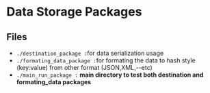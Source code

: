 # Data Storage Packages
## Files 
- `./destination_package :`for data serialization usage 
- `./formating_data_package :`for formating the data to hash style (key:value) from other format (JSON,XML,--etc)
- `./main_run_package :` **main directory to test both destination and formating_data packages**


